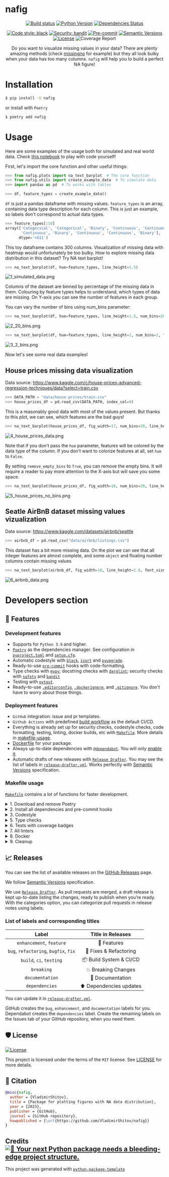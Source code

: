 # nafig

<div align="center">

[![Build status](https://github.com/VladimirShitov/nafig/workflows/build/badge.svg?branch=master&event=push)](https://github.com/VladimirShitov/nafig/actions?query=workflow%3Abuild)
[![Python Version](https://img.shields.io/pypi/pyversions/nafig.svg)](https://pypi.org/project/nafig/)
[![Dependencies Status](https://img.shields.io/badge/dependencies-up%20to%20date-brightgreen.svg)](https://github.com/VladimirShitov/nafig/pulls?utf8=%E2%9C%93&q=is%3Apr%20author%3Aapp%2Fdependabot)

[![Code style: black](https://img.shields.io/badge/code%20style-black-000000.svg)](https://github.com/psf/black)
[![Security: bandit](https://img.shields.io/badge/security-bandit-green.svg)](https://github.com/PyCQA/bandit)
[![Pre-commit](https://img.shields.io/badge/pre--commit-enabled-brightgreen?logo=pre-commit&logoColor=white)](https://github.com/VladimirShitov/nafig/blob/master/.pre-commit-config.yaml)
[![Semantic Versions](https://img.shields.io/badge/%20%20%F0%9F%93%A6%F0%9F%9A%80-semantic--versions-e10079.svg)](https://github.com/VladimirShitov/nafig/releases)
[![License](https://img.shields.io/github/license/VladimirShitov/nafig)](https://github.com/VladimirShitov/nafig/blob/master/LICENSE)
![Coverage Report](assets/images/coverage.svg)

Do you want to visualize missing values in your data? There are plenty amazing methods (check [missingno](https://github.com/ResidentMario/missingno) for example) but they all look bulky when your data has too many columns. `nafig` will help you to build a perfect NA figure!

</div>

# Installation

```bash
$ pip install -U nafig
```

or install with `Poetry`

```bash
$ poetry add nafig
```

# Usage

Here are some examples of the usage both for simulated and real world data. Check [this notebook](example.ipynb) to play with code yourself!

First, let's import the core function and other useful things:

```python
>>> from nafig.plots import na_text_barplot  # The core function
>>> from nafig.utils import create_example_data  # To simulate data
>>> import pandas as pd  # To works with tables
```

```python
>>> df, feature_types = create_example_data()
```

`df` is just a pandas dataframe with missing values. `feature_types` is an array, containing data type description for each column. This is just an example, so labels don't correspond to actual data types.

```python
>>> feature_types[:10]
array(['Categorical', 'Categorical', 'Binary', 'Continuous', 'Continuous',
       'Continuous', 'Binary', 'Continuous', 'Continuous', 'Binary'],
      dtype='<U11')
```

This toy dataframe contains 300 columns. Visualization of missing data with heatmap would unfortunately be too bulky. How to explore missing data distribution in this dataset? Try NA text barplot!

```python
>>> na_text_barplot(df, hue=feature_types, line_height=1.5)
```

![1_simulated_data.png](images/1_simulated_data.png)

Columns of the dataset are binned by percentage of the missing data in them. Colouring by feature types helps to understand, which types of data are missing. On Y-axis you can see the number of features in each group.

You can vary the number of bins using num_bins parameter:

```python
>>> na_text_barplot(df, hue=feature_types, line_height=1.5, num_bins=20)
```

![2_20_bins.png](images/2_20_bins.png)

```python
>>> na_text_barplot(df, hue=feature_types, line_height=2, num_bins=2, fig_width=8, font_size=3)
```

![3_2_bins.png](images/3_2_bins.png)

Now let's see some real data examples!

## House prices missing data visualization

Data source: https://www.kaggle.com/c/house-prices-advanced-regression-techniques/data?select=train.csv

```python
>>> DATA_PATH = "data/house-prices/train.csv"
>>> house_prices_df = pd.read_csv(DATA_PATH, index_col=0)
```

This is a reasonably good data with most of the values present. But thanks to this plot, we can see, which features are the bad guys!

```python
>>> na_text_barplot(house_prices_df, fig_width=17, num_bins=20, line_height=1.5)
```

![4_house_prices_data.png](images/4_house_prices_data.png)

Note that if you don't pass the `hue` parameter, features will be colored by the data type of the column. If you don't want to colorize features at all, set `hue` to `False`.

By setting `remove_empty_bins` to `True`, you can remove the empty bins. It will require a reader to pay more attention to the X-axis but will save you some space.

```python
>>> na_text_barplot(house_prices_df, fig_width=10, num_bins=20, line_height=1.5, remove_empty_bins=True)
```

![5_house_prices_no_bins.png](images/5_house_prices_no_bins.png)

## Seatle AirBnB dataset missing values vizualization

Data source: https://www.kaggle.com/datasets/airbnb/seattle

```python
>>> airbnb_df = pd.read_csv("data/airbnb/listings.csv")
```

This dataset has a bit more missing data. On the plot we can see that all integer features are almost complete, and some `object` and floating number columns contain missing values

```python
>>> na_text_barplot(airbnb_df, fig_width=18, line_height=1.8, font_size=9, remove_empty_bins=True)
```

![6_airbnb_data.png](images/6_airbnb_data.png)


# Developers section

## 🚀 Features

### Development features

- Supports for `Python 3.9` and higher.
- [`Poetry`](https://python-poetry.org/) as the dependencies manager. See configuration in [`pyproject.toml`](https://github.com/VladimirShitov/nafig/blob/master/pyproject.toml) and [`setup.cfg`](https://github.com/VladimirShitov/nafig/blob/master/setup.cfg).
- Automatic codestyle with [`black`](https://github.com/psf/black), [`isort`](https://github.com/timothycrosley/isort) and [`pyupgrade`](https://github.com/asottile/pyupgrade).
- Ready-to-use [`pre-commit`](https://pre-commit.com/) hooks with code-formatting.
- Type checks with [`mypy`](https://mypy.readthedocs.io); docstring checks with [`darglint`](https://github.com/terrencepreilly/darglint); security checks with [`safety`](https://github.com/pyupio/safety) and [`bandit`](https://github.com/PyCQA/bandit)
- Testing with [`pytest`](https://docs.pytest.org/en/latest/).
- Ready-to-use [`.editorconfig`](https://github.com/VladimirShitov/nafig/blob/master/.editorconfig), [`.dockerignore`](https://github.com/VladimirShitov/nafig/blob/master/.dockerignore), and [`.gitignore`](https://github.com/VladimirShitov/nafig/blob/master/.gitignore). You don't have to worry about those things.

### Deployment features

- `GitHub` integration: issue and pr templates.
- `Github Actions` with predefined [build workflow](https://github.com/VladimirShitov/nafig/blob/master/.github/workflows/build.yml) as the default CI/CD.
- Everything is already set up for security checks, codestyle checks, code formatting, testing, linting, docker builds, etc with [`Makefile`](https://github.com/VladimirShitov/nafig/blob/master/Makefile#L89). More details in [makefile-usage](#makefile-usage).
- [Dockerfile](https://github.com/VladimirShitov/nafig/blob/master/docker/Dockerfile) for your package.
- Always up-to-date dependencies with [`@dependabot`](https://dependabot.com/). You will only [enable it](https://docs.github.com/en/github/administering-a-repository/enabling-and-disabling-version-updates#enabling-github-dependabot-version-updates).
- Automatic drafts of new releases with [`Release Drafter`](https://github.com/marketplace/actions/release-drafter). You may see the list of labels in [`release-drafter.yml`](https://github.com/VladimirShitov/nafig/blob/master/.github/release-drafter.yml). Works perfectly with [Semantic Versions](https://semver.org/) specification.



### Makefile usage

[`Makefile`](https://github.com/VladimirShitov/nafig/blob/master/Makefile) contains a lot of functions for faster development.

<details>
<summary>1. Download and remove Poetry</summary>
<p>

To download and install Poetry run:

```bash
make poetry-download
```

To uninstall

```bash
make poetry-remove
```

</p>
</details>

<details>
<summary>2. Install all dependencies and pre-commit hooks</summary>
<p>

Install requirements:

```bash
make install
```

Pre-commit hooks coulb be installed after `git init` via

```bash
make pre-commit-install
```

</p>
</details>

<details>
<summary>3. Codestyle</summary>
<p>

Automatic formatting uses `pyupgrade`, `isort` and `black`.

```bash
make codestyle

# or use synonym
make formatting
```

Codestyle checks only, without rewriting files:

```bash
make check-codestyle
```

> Note: `check-codestyle` uses `isort`, `black` and `darglint` library

Update all dev libraries to the latest version using one comand

```bash
make update-dev-deps
```

<details>
<summary>4. Code security</summary>
<p>

```bash
make check-safety
```

This command launches `Poetry` integrity checks as well as identifies security issues with `Safety` and `Bandit`.

```bash
make check-safety
```

</p>
</details>

</p>
</details>

<details>
<summary>5. Type checks</summary>
<p>

Run `mypy` static type checker

```bash
make mypy
```

</p>
</details>

<details>
<summary>6. Tests with coverage badges</summary>
<p>

Run `pytest`

```bash
make test
```

</p>
</details>

<details>
<summary>7. All linters</summary>
<p>

Of course there is a command to ~~rule~~ run all linters in one:

```bash
make lint
```

the same as:

```bash
make test && make check-codestyle && make mypy && make check-safety
```

</p>
</details>

<details>
<summary>8. Docker</summary>
<p>

```bash
make docker-build
```

which is equivalent to:

```bash
make docker-build VERSION=latest
```

Remove docker image with

```bash
make docker-remove
```

More information [about docker](https://github.com/VladimirShitov/nafig/tree/master/docker).

</p>
</details>

<details>
<summary>9. Cleanup</summary>
<p>
Delete pycache files

```bash
make pycache-remove
```

Remove package build

```bash
make build-remove
```

Delete .DS_STORE files

```bash
make dsstore-remove
```

Remove .mypycache

```bash
make mypycache-remove
```

Or to remove all above run:

```bash
make cleanup
```

</p>
</details>

## 📈 Releases

You can see the list of available releases on the [GitHub Releases](https://github.com/VladimirShitov/nafig/releases) page.

We follow [Semantic Versions](https://semver.org/) specification.

We use [`Release Drafter`](https://github.com/marketplace/actions/release-drafter). As pull requests are merged, a draft release is kept up-to-date listing the changes, ready to publish when you’re ready. With the categories option, you can categorize pull requests in release notes using labels.

### List of labels and corresponding titles

|               **Label**               |  **Title in Releases**  |
| :-----------------------------------: | :---------------------: |
|       `enhancement`, `feature`        |       🚀 Features       |
| `bug`, `refactoring`, `bugfix`, `fix` | 🔧 Fixes & Refactoring  |
|       `build`, `ci`, `testing`        | 📦 Build System & CI/CD |
|              `breaking`               |   💥 Breaking Changes   |
|            `documentation`            |    📝 Documentation     |
|            `dependencies`             | ⬆️ Dependencies updates |

You can update it in [`release-drafter.yml`](https://github.com/VladimirShitov/nafig/blob/master/.github/release-drafter.yml).

GitHub creates the `bug`, `enhancement`, and `documentation` labels for you. Dependabot creates the `dependencies` label. Create the remaining labels on the Issues tab of your GitHub repository, when you need them.

## 🛡 License

[![License](https://img.shields.io/github/license/VladimirShitov/nafig)](https://github.com/VladimirShitov/nafig/blob/master/LICENSE)

This project is licensed under the terms of the `MIT` license. See [LICENSE](https://github.com/VladimirShitov/nafig/blob/master/LICENSE) for more details.

## 📃 Citation

```bibtex
@misc{nafig,
  author = {VladimirShitov},
  title = {Package for plotting figures with NA data distribution},
  year = {2023},
  publisher = {GitHub},
  journal = {GitHub repository},
  howpublished = {\url{https://github.com/VladimirShitov/nafig}}
}
```

## Credits [![🚀 Your next Python package needs a bleeding-edge project structure.](https://img.shields.io/badge/python--package--template-%F0%9F%9A%80-brightgreen)](https://github.com/TezRomacH/python-package-template)

This project was generated with [`python-package-template`](https://github.com/TezRomacH/python-package-template)
